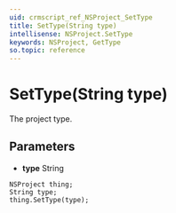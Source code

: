 ```yaml
---
uid: crmscript_ref_NSProject_SetType
title: SetType(String type)
intellisense: NSProject.SetType
keywords: NSProject, GetType
so.topic: reference
---
```


# SetType(String type)

The project type.

## Parameters

* **type** String

```crmscript
NSProject thing;
String type;
thing.SetType(type);
```

